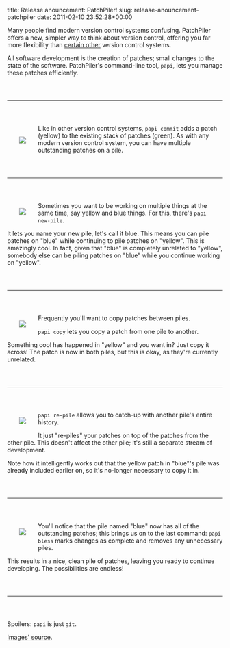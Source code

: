 title: Release anouncement: PatchPiler!
slug: release-anouncement-patchpiler
date: 2011-02-10 23:52:28+00:00

Many people find modern version control systems confusing.  PatchPiler offers a new, simpler way to think about version control, offering you far more flexibility than <a href="http://git-scm.com/">certain other</a> version control systems.

All software development is the creation of patches; small changes to the state of the software.  PatchPiler's command-line tool, <code>papi</code>, lets you manage these patches efficiently.

<div style="height: 2em;"></div><hr style="clear: left"/><div style="height: 2em;"></div>

<img src="//b.goeswhere.com/papi-commit.png" style="float: left; padding: 2em"/><p>Like in other version control systems, <code>papi commit</code> adds a patch (yellow) to the existing stack of patches (green).  As with any modern version control system, you can have multiple outstanding patches on a pile.</p>

<div style="height: 2em;"></div><hr style="clear: left"/><div style="height: 2em;"></div>

<img src="//b.goeswhere.com/papi-new-pile.png" style="float: left; padding: 2em"/>

Sometimes you want to be working on multiple things at the same time, say yellow and blue things.  For this, there's <code>papi new-pile</code>.

It lets you name your new pile, let's call it blue.  This means you can pile patches on "blue" while continuing to pile patches on "yellow".  This is amazingly cool.  In fact, given that "blue" is completely unrelated to "yellow", somebody else can be piling patches on "blue" while you continue working on "yellow".

<div style="height: 2em;"></div><hr style="clear: left"/><div style="height: 2em;"></div>

<img src="//b.goeswhere.com/papi-copy.png" style="float: left; padding: 2em"/>

Frequently you'll want to copy patches between piles.

<code>papi copy</code> lets you copy a patch from one pile to another.

Something cool has happened in "yellow" and you want in?  Just copy it across!  The patch is now in both piles, but this is okay, as they're currently unrelated.

<div style="height: 2em;"></div><hr style="clear: left"/><div style="height: 2em;"></div>

<img src="//b.goeswhere.com/papi-update.png" style="float: left; padding: 2em"/>

<code>papi re-pile</code> allows you to catch-up with another pile's entire history.

It just "re-piles" your patches on top of the patches from the other pile. This doesn't affect the other pile; it's still a separate stream of development.

Note how it intelligently works out that the yellow patch in "blue"'s pile was already included earlier on, so it's no-longer necessary to copy it in.

<div style="height: 2em;"></div><hr style="clear: left"/><div style="height: 2em;"></div>

<img src="//b.goeswhere.com/papi-bless.png" style="float: left; padding: 2em"/>

You'll notice that the pile named "blue" now has all of the outstanding patches; this brings us on to the last command: <code>papi bless</code> marks changes as complete and removes any unnecessary piles.

This results in a nice, clean pile of patches, leaving you ready to continue developing.  The possibilities are endless!

<div style="height: 2em;"></div><hr style="clear: left"/><div style="height: 2em;"></div>
<!--more-->

Spoilers:  <code>papi</code> is just <code>git</code>.

<a href="//b.goeswhere.com/papi.svgz">Images' source</a>.
